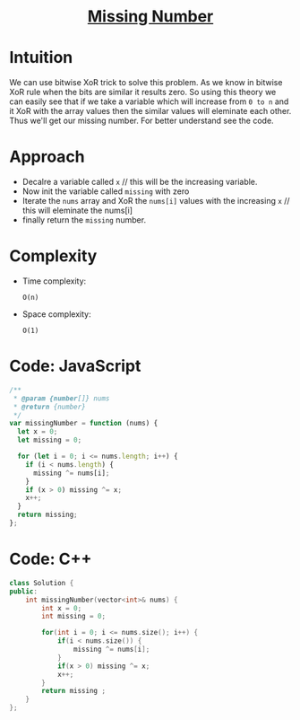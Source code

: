 <h1 align="center"><a href="https://leetcode.com/problems/missing-number/" target="_blank">Missing Number</a></h1>

# Intuition

<!-- Describe your first thoughts on how to solve this problem. -->

We can use bitwise XoR trick to solve this problem. As we know in bitwise XoR rule when the bits are similar it results zero. So using this theory we can easily see that if we take a variable which will increase from `0 to n` and it XoR with the array values then the similar values will eleminate each other. Thus we'll get our missing number. For better understand see the code.

# Approach

<!-- Describe your approach to solving the problem. -->

- Decalre a variable called `x` // this will be the increasing variable.
- Now init the variable called `missing` with zero
- Iterate the `nums` array and XoR the `nums[i]` values with the increasing `x` // this will eleminate the nums[i]
- finally return the `missing` number.

# Complexity

- Time complexity:
  <!-- Add your time complexity here, e.g. $$O(n)$$ -->

  `O(n)`

- Space complexity:
  <!-- Add your space complexity here, e.g. $$O(n)$$ -->
  `O(1)`

# Code: JavaScript

```javascript
/**
 * @param {number[]} nums
 * @return {number}
 */
var missingNumber = function (nums) {
  let x = 0;
  let missing = 0;

  for (let i = 0; i <= nums.length; i++) {
    if (i < nums.length) {
      missing ^= nums[i];
    }
    if (x > 0) missing ^= x;
    x++;
  }
  return missing;
};
```

# Code: C++

```c++
class Solution {
public:
    int missingNumber(vector<int>& nums) {
        int x = 0;
        int missing = 0;

        for(int i = 0; i <= nums.size(); i++) {
            if(i < nums.size()) {
                missing ^= nums[i];
            }
            if(x > 0) missing ^= x;
            x++;
        }
        return missing ;
    }
};
```
